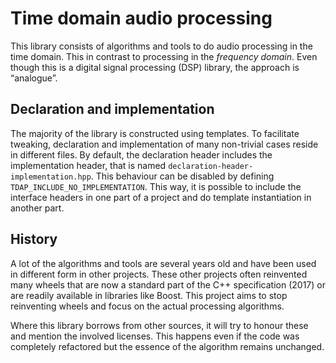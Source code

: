 # Time domain audio processing
This library consists of algorithms and tools to do audio processing in the time domain. This in contrast to processing in the *frequency domain*. Even though this is a digital signal processing (DSP) library, the approach is &ldquo;analogue&rdquo;.

## Declaration and implementation
The majority of the library is constructed using templates. To facilitate tweaking, declaration and implementation of many non-trivial cases reside in different files. By default, the declaration header includes the implementation header, that is named `declaration-header-implementation.hpp`. This behaviour can be disabled by defining `TDAP_INCLUDE_NO_IMPLEMENTATION`. This way, it is possible to include the interface headers in one part of a project and do template instantiation in another part.   

## History
A lot of the algorithms and tools are several years old and have been used in different form in other projects. These other projects often reinvented many wheels that are now a standard part of the C++ specification (2017) or are readily available in libraries like Boost. This project aims to stop reinventing wheels and focus on the actual processing algorithms. 

Where this library borrows from other sources, it will try to honour these and mention the involved licenses. This happens even if the code was completely refactored but the essence of the algorithm remains unchanged.